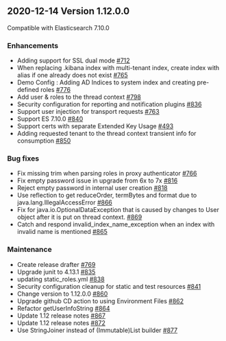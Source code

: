 ## 2020-12-14 Version 1.12.0.0

Compatible with Elasticsearch 7.10.0

### Enhancements

* Adding support for SSL dual mode [#712](https://github.com/opendistro-for-elasticsearch/security/pull/712)
* When replacing .kibana index with multi-tenant index, create index with alias if one already does not exist [#765](https://github.com/opendistro-for-elasticsearch/security/pull/765)
* Demo Config : Adding AD Indices to system index and creating pre-defined roles [#776](https://github.com/opendistro-for-elasticsearch/security/pull/776)
* Add user & roles to the thread context  [#798](https://github.com/opendistro-for-elasticsearch/security/pull/798)
* Security configuration for reporting and notification plugins [#836](https://github.com/opendistro-for-elasticsearch/security/pull/836)
* Support user injection for transport requests [#763](https://github.com/opendistro-for-elasticsearch/security/pull/763)
* Support ES 7.10.0 [#840](https://github.com/opendistro-for-elasticsearch/security/pull/840)
* Support certs with separate Extended Key Usage [#493](https://github.com/opendistro-for-elasticsearch/security/pull/493)
* Adding requested tenant to the thread context transient info for consumption [#850](https://github.com/opendistro-for-elasticsearch/security/pull/850)

### Bug fixes

* Fix missing trim when parsing roles in proxy authenticator [#766](https://github.com/opendistro-for-elasticsearch/security/pull/766)
* Fix empty password issue in upgrade from 6x to 7x [#816](https://github.com/opendistro-for-elasticsearch/security/pull/816)
* Reject empty password in internal user creation [#818](https://github.com/opendistro-for-elasticsearch/security/pull/818)
* Use reflection to get reduceOrder, termBytes and format due to java.lang.IllegalAccessError [#866](https://github.com/opendistro-for-elasticsearch/security/pull/866)
* Fix for java.io.OptionalDataException that is caused by changes to User object after it is put on thread context. [#869](https://github.com/opendistro-for-elasticsearch/security/pull/869)
* Catch and respond invalid_index_name_exception when an index with invalid name is mentioned [#865](https://github.com/opendistro-for-elasticsearch/security/pull/865)

### Maintenance

* Create release drafter [#769](https://github.com/opendistro-for-elasticsearch/security/pull/769)
* Upgrade junit to 4.13.1 [#835](https://github.com/opendistro-for-elasticsearch/security/pull/835)
* updating static_roles.yml [#838](https://github.com/opendistro-for-elasticsearch/security/pull/838)
* Security configuration cleanup for static and test resources [#841](https://github.com/opendistro-for-elasticsearch/security/pull/841)
* Change version to 1.12.0.0 [#860](https://github.com/opendistro-for-elasticsearch/security/pull/860)
* Upgrade github CD action to using Environment Files [#862](https://github.com/opendistro-for-elasticsearch/security/pull/862)
* Refactor getUserInfoString [#864](https://github.com/opendistro-for-elasticsearch/security/pull/864)
* Update 1.12 release notes [#867](https://github.com/opendistro-for-elasticsearch/security/pull/867)
* Update 1.12 release notes [#872](https://github.com/opendistro-for-elasticsearch/security/pull/872)
* Use StringJoiner instead of (Immutable)List builder [#877](https://github.com/opendistro-for-elasticsearch/security/pull/877)